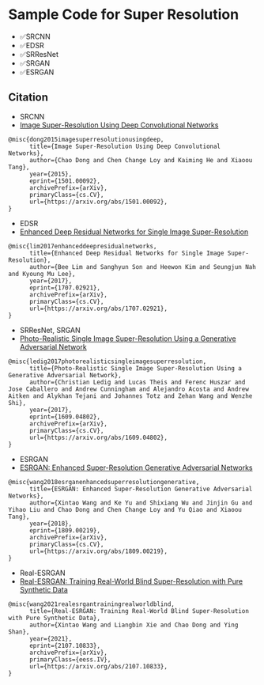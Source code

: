 # Sample Code for Super Resolution
- ✅SRCNN
- ✅EDSR
- ✅SRResNet
- ✅SRGAN
- ✅ESRGAN


## Citation
- SRCNN
- [Image Super-Resolution Using Deep Convolutional Networks](https://arxiv.org/abs/1501.00092)
```
@misc{dong2015imagesuperresolutionusingdeep,
      title={Image Super-Resolution Using Deep Convolutional Networks}, 
      author={Chao Dong and Chen Change Loy and Kaiming He and Xiaoou Tang},
      year={2015},
      eprint={1501.00092},
      archivePrefix={arXiv},
      primaryClass={cs.CV},
      url={https://arxiv.org/abs/1501.00092}, 
}
```
- EDSR
- [Enhanced Deep Residual Networks for Single Image Super-Resolution](https://arxiv.org/abs/1707.02921)
```
@misc{lim2017enhanceddeepresidualnetworks,
      title={Enhanced Deep Residual Networks for Single Image Super-Resolution}, 
      author={Bee Lim and Sanghyun Son and Heewon Kim and Seungjun Nah and Kyoung Mu Lee},
      year={2017},
      eprint={1707.02921},
      archivePrefix={arXiv},
      primaryClass={cs.CV},
      url={https://arxiv.org/abs/1707.02921}, 
}
```

- SRResNet, SRGAN
- [Photo-Realistic Single Image Super-Resolution Using a Generative Adversarial Network](https://arxiv.org/abs/1609.04802v5)
```
@misc{ledig2017photorealisticsingleimagesuperresolution,
      title={Photo-Realistic Single Image Super-Resolution Using a Generative Adversarial Network}, 
      author={Christian Ledig and Lucas Theis and Ferenc Huszar and Jose Caballero and Andrew Cunningham and Alejandro Acosta and Andrew Aitken and Alykhan Tejani and Johannes Totz and Zehan Wang and Wenzhe Shi},
      year={2017},
      eprint={1609.04802},
      archivePrefix={arXiv},
      primaryClass={cs.CV},
      url={https://arxiv.org/abs/1609.04802}, 
}
```

- ESRGAN
- [ESRGAN: Enhanced Super-Resolution Generative Adversarial Networks](https://arxiv.org/abs/1809.00219v2)
```
@misc{wang2018esrganenhancedsuperresolutiongenerative,
      title={ESRGAN: Enhanced Super-Resolution Generative Adversarial Networks}, 
      author={Xintao Wang and Ke Yu and Shixiang Wu and Jinjin Gu and Yihao Liu and Chao Dong and Chen Change Loy and Yu Qiao and Xiaoou Tang},
      year={2018},
      eprint={1809.00219},
      archivePrefix={arXiv},
      primaryClass={cs.CV},
      url={https://arxiv.org/abs/1809.00219}, 
}
```

- Real-ESRGAN
- [Real-ESRGAN: Training Real-World Blind Super-Resolution with Pure Synthetic Data](https://arxiv.org/abs/2107.10833)
```
@misc{wang2021realesrgantrainingrealworldblind,
      title={Real-ESRGAN: Training Real-World Blind Super-Resolution with Pure Synthetic Data}, 
      author={Xintao Wang and Liangbin Xie and Chao Dong and Ying Shan},
      year={2021},
      eprint={2107.10833},
      archivePrefix={arXiv},
      primaryClass={eess.IV},
      url={https://arxiv.org/abs/2107.10833}, 
}
```